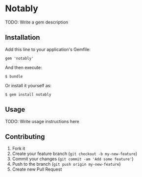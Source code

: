 # Notably

TODO: Write a gem description

## Installation

Add this line to your application's Gemfile:

    gem 'notably'

And then execute:

    $ bundle

Or install it yourself as:

    $ gem install notably

## Usage

TODO: Write usage instructions here

## Contributing

1. Fork it
2. Create your feature branch (`git checkout -b my-new-feature`)
3. Commit your changes (`git commit -am 'Add some feature'`)
4. Push to the branch (`git push origin my-new-feature`)
5. Create new Pull Request
